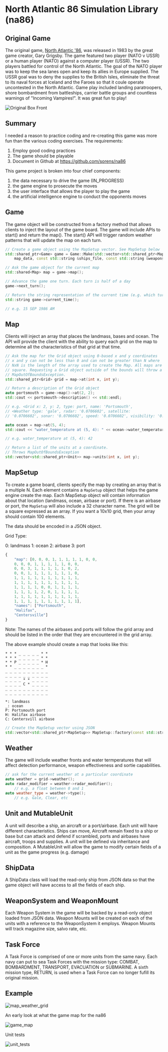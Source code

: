 # North Atlantic 86 Simulation Library (na86)

## Original Game

The original game, [North Atlantic '86](https://northatlantic86.com), was released in 1983 by the great game creator, Gary Grigsby. The game featured two player (NATO v USSR) or a human player (NATO) against a computer player (USSR). The two players battled for control of the North Atlantic. The goal of the NATO player was to keep the sea lanes open and keep its allies in Europe supplied. The USSR goal was to deny the supplies to the British Isles, eliminate the threat to its naval forces at Iceland and the Faroes so that it coule operate uncontested in the North Atlantic. Game play included landing paratroopers, shore bombardment from battleships, carrier battle groups and countless warnings of "Incoming Vampires!". It was great fun to play!

![Original Box Front](docs/screen_shots/box-front.png "Box Cover")

## Summary

I needed a reason to practice coding and re-creating this game was more fun than the various coding exercises. The requirements:

1. Employ good coding practices
1. The game should be playable
1. Document in Github at https://github.com/sorens/na86

This game project is broken into four chief components:

1. the data necessary to drive the game (IN_PROGRESS)
1. the game engine to prosecute the moves
1. the user interface that allows the player to play the game
1. the artificial intelligence engine to conduct the opponents moves

## Game

The game object will be constructed from a factory method that allows clients to inject the layout of the game board. The game will include APIs to start() and return the map(). The start() API will trigger random weather patterns that will update the map on each turn.

```c++
// Create a game object using the MapSetup vector. See MapSetup below
std::shared_ptr<Game> game = Game::Make(std::vector<std::shared_ptr<MapSetup>> 
    map_data, const std::string &ships_file, const std::string &weapons_file);
```

```c++
// Ask the game object for the current map
std::shared<Map> map = game->map();
```

```c++
// Advance the game one turn. Each turn is half of a day
game->next_turn();
```

```c++
// Return the string representation of the current time (e.g. which turn is it)
std::string game->current_time();

// e.g. 15 SEP 1986 AM
```

## Map
    
Clients will inject an array that places the landmass, bases and ocean. The API will provide the client with the ability to query each grid on the map to determine all the characteristics of that grid at that time.

```c++
// Ask the map for the Grid object using 0-based x and y coordinates
// x and y can not be less than 0 and can not be greater than N where
// NxN is the length of the array used to create the Map. All maps are
// square. Requesting a Grid object outside of the bounds will throw a
// MapOutOfBoundsException.
std::shared_ptr<Grid> grid = map->at(int x, int y);
```

```c++
// Return a description of the Grid object
auto portsmouth = game->map()->at(2, 2);
std::cout << portsmouth->description() << std::endl;

// e.g. <Grid x: 2, y: 2, type: port, name: 'Portsmouth', 
// <Weather type: 'gale', radar: '0.0706602', satellite: 
// '0.0706602', sonar: '0.0706602', speed: '0.0706602', visibility: '0.0706602'>>
```

```c++
auto ocean = map->at(5, 4);
std::cout << "water_temperature at (5, 4): " << ocean->water_temperature() << std::endl;

// e.g. water_temperature at (5, 4): 42
```

```c++
// Return a list of the units at a coordinate. 
// Throws MapOutOfBoundsException
std::vector<std::shared_ptr<Unit>> map->units(int x, int y);
```

## MapSetup

To create a game board, clients specify the map by creating an array that is a multiple N. Each element contains a `MapSetup` object that helps the game engine create the map. Each MapSetup object will contain information about that location (landmass, ocean, airbase or port). If there is an airbase or port, the `MapSetup` will also include a 32 character name. The grid will be a square expressed as an array. If you want a 10x10 grid, then your array should contain 100 elements.

The data should be encoded in a JSON object.

Grid Type:

0: landmass
1: ocean
2: airbase
3: port

```javascript
{
    "map": [0, 0, 0, 1, 1, 1, 1, 1, 0, 0,
    0, 0, 0, 1, 1, 1, 1, 1, 0, 0,
    0, 0, 3, 1, 1, 1, 1, 1, 0, 2,
    0, 0, 1, 1, 1, 1, 1, 1, 1, 0,
    1, 1, 1, 1, 1, 1, 1, 1, 1, 1,
    1, 1, 1, 1, 1, 1, 1, 1, 1, 1,
    1, 1, 1, 1, 0, 0, 1, 1, 1, 1,
    1, 1, 1, 1, 2, 0, 1, 1, 1, 1,
    1, 1, 1, 1, 1, 1, 1, 1, 1, 1,
    1, 1, 1, 1, 1, 1, 1, 1, 1, 1],
    "names": ["Portsmouth", 
    "Halifax",
    "Centersville"]
}
```

Note: The names of the airbases and ports will follow the grid array and should be listed in the order that they are encountered in the grid array.

The above example should create a map that looks like this:

```
* * * _ _ _ _ _ * *
* * * _ _ _ _ _ * *
* * P _ _ _ _ _ * H
* * _ _ _ _ _ _ _ *
_ _ _ _ _ _ _ _ _ _
_ _ _ _ _ _ _ _ _ _
_ _ _ _ * * _ _ _ _
_ _ _ _ C * _ _ _ _
_ _ _ _ _ _ _ _ _ _
_ _ _ _ _ _ _ _ _ _

```

```
*: landmass
_: ocean
P: Portsmouth port
H: Halifax airbase
C: Centersvill airbase
```

```c++
// Create the MapSetup vector using JSON
std::vector<std::shared_ptr<MapSetup>> MapSetup::factory(const std::string json_import)
```

## Weather

The game will include weather fronts and water termperatures that will affect detection performance, weapon effectiveness and sortie capabilities.

```c++
// ask for the current weather at a particular coordinate
auto weather = grid->weather();
auto radar_modifier = weather->radar_modifier();
    // e.g. a float between 0 and 1
auto weather_type = weather->type();
    // e.g. Gale, Clear, etc
```

## Unit and MutableUnit

A unit will describe a ship, an aircraft or a port/airbase. Each unit will have different characteristics. Ships can move, Aircraft remain fixed to a ship or base but can attack and defend if scrambled, ports and airbases have aircraft, troops and supplies. A unit will be defined via inheritance and composition. A MutableUnit will allow the game to modify certain fields of a unit as the game progress (e.g. damage)

## ShipData

A ShipData class will load the read-only ship from JSON data so that the game object will have access to all the fields of each ship.

## WeaponSystem and WeaponMount

Each Weapon System in the game will be backed by a read-only object loaded from JSON data. Weapon Mounts will be created on each of the units with a reference to the WeaponSystem it employs. Weapon Mounts will track magazine size, salvo rate, etc.

## Task Force

A Task Force is comprised of one or more units from the same navy. Each navy can put to sea Task Forces with the mission type: COMBAT, BOMBARDMENT, TRANSPORT, EVACUATION or SUBMARINE. A sixth mission type, RETURN, is used when a Task Force can no longer fufill its original mission.

## Example

![map_weather_grid](docs/screen_shots/map_weather_grid.png "Map and Weather")

An early look at what the game map for the na86

![game_map](docs/screen_shots/map.png "Game Map")

Unit tests

![unit_tests](docs/screen_shots/unit_tests.png "Unit Tests")

